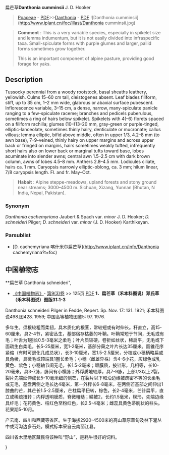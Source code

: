扁芒草**Danthonia cumminsii** J. D. Hooker

> [Poaceae](http://www.iplant.cn/info/Poaceae?t=foc) - [PDF](http://www.iplant.cn/foc/pdf/Poaceae.pdf)>>[Danthonia](http://www.iplant.cn/info/Danthonia?t=foc) - [PDF](http://www.iplant.cn/foc/pdf/Danthonia.pdf)
![Danthonia cumminsii](http://www.iplant.cn/foc/illast/Danthonia cumminsii.jpg)


> **Comment** : 
> This is a very variable species, especially in spikelet size and lemma indumentum, but it is not easily divided into infraspecific taxa. Small-spiculate forms with purple glumes and larger, pallid forms sometimes grow together.
>
> This is an important component of alpine pasture, providing good forage for yaks.

## Description

Tussocky perennial from a woody rootstock, basal sheaths leathery, yellowish. Culms 15–60 cm tall, cleistogenes absent. Leaf blades filiform, stiff, up to 35 cm, 1–2 mm wide, glabrous or abaxial surface pubescent. Inflorescence variable, 3–15 cm, a dense, narrow, many-spiculate panicle ranging to a few-spiculate raceme; branches and pedicels puberulous, sometimes a ring of hairs below spikelet. Spikelets with 4(–6) florets spaced on a filiform rachilla; glumes (10–)13–20 mm, gray-green or purple-tinged, elliptic-lanceolate, sometimes thinly hairy, denticulate or mucronate; callus villous; lemma elliptic, bifid above middle, often in upper 1/3, 4.2–8 mm (to awn base), 7–9-veined, thinly hairy on upper margins and across upper back or fringed on margins, hairs sometimes weakly tufted, infrequently short hairs also on lower back or marginal tufts toward base, lobes acuminate into slender awns; central awn 1.5–2.5 cm with dark brown column, awns of lobes 4.5–8 mm. Anthers 2.8–4.5 mm. Lodicules ciliate, hairs ca. 1 mm. Caryopsis narrowly elliptic-oblong, ca. 3 mm; hilum linear, 7/8 caryopsis length. Fl. and fr. May–Oct.


> **Habait** : 
> Alpine steppe-meadows, upland forests and stony ground near streams; 3000–4500 m. Sichuan, Xizang, Yunnan [Bhutan, N India, Nepal, Pakistan].

### Synonym
*Danthonia cachemyriana* Jaubert & Spach var. *minor* J. D. Hooker; *D. schneideri* Pilger; *D. schneideri* var. *minor* (J. D. Hooker) Karthikeyan.

### Parsublist

* [D.  cachemyriana  喀什米尔扁芒草](http://www.iplant.cn/info/Danthonia cachemyriana?t=foc)

## 中国植物志

**扁芒草 Danthonia schneideri",


* [《中国植物志》](http://www.iplant.cn/frps)- [第9(3)卷](http://www.iplant.cn/frps/vol/9(3)) >> 125页 [PDF](http://www.iplant.cn/frps/pdf/9(3)/125.pdf)
**1．扁芒草（禾本科图说）邓氏草（禾本科图说）图版31:1-3**

Danthonia schneideri Pilger in Fedde, Repert. Sp. Nov. 17: 131. 1921; 禾本科图说498.图428. 1959; 中国高等植物图鉴5: 97. 1976.

多年生。须根较粗而柔韧，具木质化的根茎，常较短或有时伸长。秆直立，高15-60厘米，具2-4节，紧密丛生，基部宿存枯萎的叶鞘。叶鞘常短于节间，无毛或有毛；叶舌为1圈长0.5-3毫米之柔毛；叶片质较硬，卷折如丝状，稀扁平，无毛或下面疏生白柔毛，长5-25厘米，宽1-2毫米，基部分蘖之叶片长达35厘米。圆锥花序紧缩（有时可退化几成总状），长3-10厘米，宽1.5-2.5厘米，分枝或小穗柄略扁或具角棱，具微毛或顶端具1圈长柔毛；小穗（雌雄异株）含4-6小花，灰绿色或乳黄色、紫色；小穗轴节间无毛，长1.5-2毫米；颖膜质，披针形，几相等，长10-20毫米，具3-7脉，脉间有小横脉；外稃质地较厚，具7-9脉，上部1/3以上2裂，裂片先端延伸成长5-10毫米细的侧芒，在裂片以下和沿边缘被疏密不等的长柔毛或无毛，基盘两侧之毛长达4毫米，第一外稃长6-8毫米，在两侧芒基部之间伸出1膝曲的芒，其芒长1.5-2.5厘米，芒柱扁平扭转，棕色，长2-4毫米，芒针扁平，直立或稀疏扭转；内稃透明膜质，脊微粗糙；鳞被2，长约1.5毫米，楔形，先端边缘具纤毛；花药黄色、桔红色至粉红色，长2.5-4毫米；雌蕊具黄色帚刷状的柱头。花果期5-10月。

产云南、四川和西藏等省区。生于海拔2920-4500米的高山草原草甸及林下灌丛中或河沟边多石处。模式标本采自云南丽江县。

四川省木里地区藏民将该种叫“野山”，是耗牛很好的饲料。

}